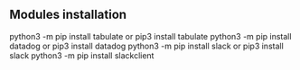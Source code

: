 ## Modules installation

python3 -m pip install tabulate or pip3 install tabulate
python3 -m pip install datadog or pip3 install datadog
python3 -m pip install slack or pip3 install slack
python3 -m pip install slackclient


